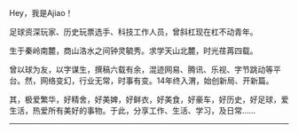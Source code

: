 
Hey，我是Ajiao！

足球资深玩家、历史玩票选手、科技工作人员，曾斜杠现在杠不动青年。

生于秦岭南麓，商山洛水之间钟灵毓秀。求学天山北麓，时光荏苒四载。

曾以球为友，以字谋生，撰稿六载有余，混迹网易、腾讯、乐视、字节跳动等平台。然，网络变幻，行业无常，时事有变。14年终入渭，始创新局、开新篇。

其，极爱繁华，好精舍，好美婢，好鲜衣，好美食，好豪车，好历史，好足球，爱生活，热爱所有美好的事物。于此，分享工作、生活、学习，及日常……

---